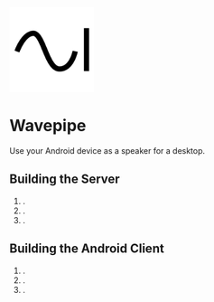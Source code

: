 <img src="logo.svg" width=150 height=150>

# Wavepipe
Use your Android device as a speaker for a desktop.

## Building the Server
1. .
2. .
3. .

## Building the Android Client
1. .
2. .
3. .
